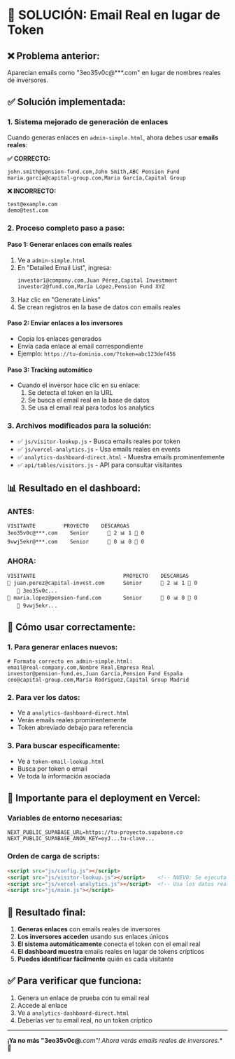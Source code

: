 # 🎯 SOLUCIÓN: Email Real en lugar de Token

## ❌ **Problema anterior:**
Aparecían emails como "3eo35v0c@***.com" en lugar de nombres reales de inversores.

## ✅ **Solución implementada:**

### **1. Sistema mejorado de generación de enlaces**

Cuando generas enlaces en `admin-simple.html`, ahora debes usar **emails reales**:

**✅ CORRECTO:**
```
john.smith@pension-fund.com,John Smith,ABC Pension Fund
maria.garcia@capital-group.com,Maria García,Capital Group
```

**❌ INCORRECTO:**
```
test@example.com
demo@test.com
```

### **2. Proceso completo paso a paso:**

#### **Paso 1: Generar enlaces con emails reales**
1. Ve a `admin-simple.html`
2. En "Detailed Email List", ingresa:
   ```
   investor1@company.com,Juan Pérez,Capital Investment
   investor2@fund.com,María López,Pension Fund XYZ
   ```
3. Haz clic en "Generate Links"
4. Se crean registros en la base de datos con emails reales

#### **Paso 2: Enviar enlaces a los inversores**
- Copia los enlaces generados
- Envía cada enlace al email correspondiente
- Ejemplo: `https://tu-dominio.com/?token=abc123def456`

#### **Paso 3: Tracking automático**
- Cuando el inversor hace clic en su enlace:
  1. Se detecta el token en la URL
  2. Se busca el email real en la base de datos
  3. Se usa el email real para todos los analytics

### **3. Archivos modificados para la solución:**

- ✅ `js/visitor-lookup.js` - Busca emails reales por token
- ✅ `js/vercel-analytics.js` - Usa emails reales en events
- ✅ `analytics-dashboard-direct.html` - Muestra emails prominentemente
- ✅ `api/tables/visitors.js` - API para consultar visitantes

## 📊 **Resultado en el dashboard:**

### **ANTES:**
```
VISITANTE         PROYECTO    DESCARGAS
3eo35v0c@***.com    Senior      📄 2 📊 1 💼 0
9vwj5ekr@***.com    Senior      📄 0 📊 0 💼 0
```

### **AHORA:**
```
VISITANTE                            PROYECTO    DESCARGAS
📧 juan.perez@capital-invest.com      Senior      📄 2 📊 1 💼 0
   🔑 3eo35v0c...
📧 maria.lopez@pension-fund.com       Senior      📄 0 📊 0 💼 0
   🔑 9vwj5ekr...
```

## 🔧 **Cómo usar correctamente:**

### **1. Para generar enlaces nuevos:**
```
# Formato correcto en admin-simple.html:
email@real-company.com,Nombre Real,Empresa Real
investor@pension-fund.es,Juan García,Pension Fund España
ceo@capital-group.com,María Rodríguez,Capital Group Madrid
```

### **2. Para ver los datos:**
- Ve a `analytics-dashboard-direct.html`
- Verás emails reales prominentemente
- Token abreviado debajo para referencia

### **3. Para buscar específicamente:**
- Ve a `token-email-lookup.html`
- Busca por token o email
- Ve toda la información asociada

## 🚨 **Importante para el deployment en Vercel:**

### **Variables de entorno necesarias:**
```
NEXT_PUBLIC_SUPABASE_URL=https://tu-proyecto.supabase.co
NEXT_PUBLIC_SUPABASE_ANON_KEY=eyJ...tu-clave...
```

### **Orden de carga de scripts:**
```html
<script src="js/config.js"></script>
<script src="js/visitor-lookup.js"></script>    <!-- NUEVO: Se ejecuta PRIMERO -->
<script src="js/vercel-analytics.js"></script>  <!-- Usa los datos reales -->
<script src="js/main.js"></script>
```

## 🎉 **Resultado final:**

1. **Generas enlaces** con emails reales de inversores
2. **Los inversores acceden** usando sus enlaces únicos
3. **El sistema automáticamente** conecta el token con el email real
4. **El dashboard muestra** emails reales en lugar de tokens crípticos
5. **Puedes identificar fácilmente** quién es cada visitante

## ✅ **Para verificar que funciona:**

1. Genera un enlace de prueba con tu email real
2. Accede al enlace
3. Ve a `analytics-dashboard-direct.html`
4. Deberías ver tu email real, no un token críptico

---

**¡Ya no más "3eo35v0c@***.com"! Ahora verás emails reales de inversores.** 🎯